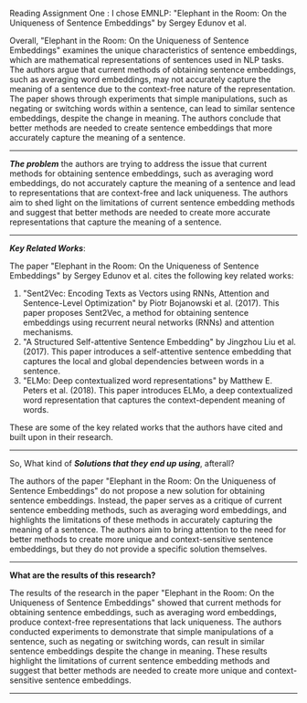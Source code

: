 Reading Assignment One : I chose EMNLP: "Elephant in the Room: On the Uniqueness of Sentence Embeddings" by Sergey Edunov et al. 

Overall, "Elephant in the Room: On the Uniqueness of Sentence Embeddings" examines the unique characteristics of sentence embeddings, which are mathematical representations of sentences used in NLP tasks. The authors argue that current methods of obtaining sentence embeddings, such as averaging word embeddings, may not accurately capture the meaning of a sentence due to the context-free nature of the representation. The paper shows through experiments that simple manipulations, such as negating or switching words within a sentence, can lead to similar sentence embeddings, despite the change in meaning. The authors conclude that better methods are needed to create sentence embeddings that more accurately capture the meaning of a sentence.

---



***The problem*** the authors are trying to address the issue that current methods for obtaining sentence embeddings, such as averaging word embeddings, do not accurately capture the meaning of a sentence and lead to representations that are context-free and lack uniqueness. The authors aim to shed light on the limitations of current sentence embedding methods and suggest that better methods are needed to create more accurate representations that capture the meaning of a sentence.

---

***Key Related Works***:

The paper "Elephant in the Room: On the Uniqueness of Sentence Embeddings" by Sergey Edunov et al. cites the following key related works:

1. "Sent2Vec: Encoding Texts as Vectors using RNNs, Attention and Sentence-Level Optimization" by Piotr Bojanowski et al. (2017). This paper proposes Sent2Vec, a method for obtaining sentence embeddings using recurrent neural networks (RNNs) and attention mechanisms.
2. "A Structured Self-attentive Sentence Embedding" by Jingzhou Liu et al. (2017). This paper introduces a self-attentive sentence embedding that captures the local and global dependencies between words in a sentence.
3. "ELMo: Deep contextualized word representations" by Matthew E. Peters et al. (2018). This paper introduces ELMo, a deep contextualized word representation that captures the context-dependent meaning of words.

These are some of the key related works that the authors have cited and built upon in their research.

---

So, What kind of ***Solutions that they end up using***, afterall?

The authors of the paper "Elephant in the Room: On the Uniqueness of Sentence Embeddings" do not propose a new solution for obtaining sentence embeddings. Instead, the paper serves as a critique of current sentence embedding methods, such as averaging word embeddings, and highlights the limitations of these methods in accurately capturing the meaning of a sentence. The authors aim to bring attention to the need for better methods to create more unique and context-sensitive sentence embeddings, but they do not provide a specific solution themselves.

---

**What are the results of this research?**

The results of the research in the paper "Elephant in the Room: On the Uniqueness of Sentence Embeddings" showed that current methods for obtaining sentence embeddings, such as averaging word embeddings, produce context-free representations that lack uniqueness. The authors conducted experiments to demonstrate that simple manipulations of a sentence, such as negating or switching words, can result in similar sentence embeddings despite the change in meaning. These results highlight the limitations of current sentence embedding methods and suggest that better methods are needed to create more unique and context-sensitive sentence embeddings.

---
